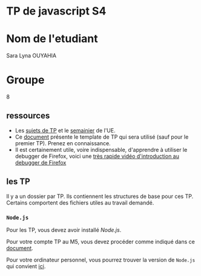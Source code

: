 # TP de javascript S4
# Nom de l'etudiant
Sara Lyna OUYAHIA
# Groupe 
8

## ressources
 - Les [sujets de TP](https://www.fil.univ-lille.fr/~routier/enseignement/licence/js-s4/tdtp/) et le [semainier](https://portail.fil.univ-lille1.fr/portail/index.php?dipl=L&sem=S4&ue=JS&label=Semainier) de l'UE.
 - Ce [document](https://www.fil.univ-lille.fr/~routier/enseignement/licence/js-s4/html/template-app.html) présente le template de TP qui sera utilisé (sauf pour le premier TP). Prenez en connaissance.
 -  Il est certainement utile, voire indispensable, d'apprendre à utiliser le debugger de Firefox, voici une [très rapide vidéo d'introduction au debugger de Firefox](https://www.fil.univ-lille.fr/~routier/enseignement/licence/js-s4/videos/debugger.m4v)

## les TP

Il y a un dossier par TP. Ils contiennent les structures de base pour ces TP. Certains comportent des fichiers utiles au travail demandé.

### <code>Node.js</code>

Pour les TP, vous devez avoir installé <i>Node.js</i>.

Pour votre compte TP au M5, vous devez procéder comme indiqué dans ce [document](https://intranet.fil.univ-lille.fr/2020/04/09/nodejs-et-npm/).

Pour votre ordinateur personnel, vous pourrez trouver la version de <code>Node.js</code> qui convient [ici](https://nodejs.org/en/download/).
